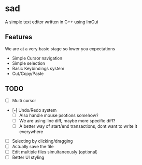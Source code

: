 # sad

A simple text editor written in C++ using ImGui

## Features
We are at a very basic stage so lower you expectations
- Simple Cursor navigation
- Simple selection
- Basic Keybindings system
- Cut/Copy/Paste

## TODO
- [ ] Multi cursor
- [-] Undo/Redo system
  - [ ] Also handle mouse psotions somehow?
  - [ ] We are using line diff, maybe more specific diff?
  - [ ] A better way of start/end transactions, dont want to write it everywhere
- [ ] Selecting by clicking/dragging
- [ ] Actually save the file
- [ ] Edit multiple files simultaneously (optional)
- [ ] Better UI styling